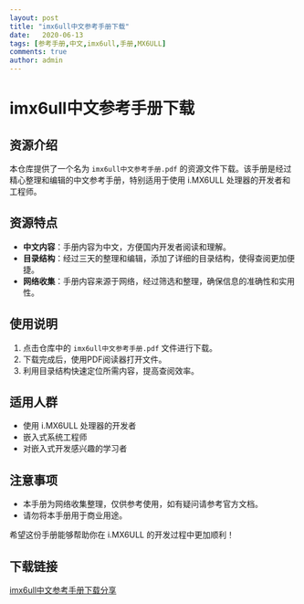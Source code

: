 ```yaml
---
layout: post
title: "imx6ull中文参考手册下载"
date:   2020-06-13
tags: [参考手册,中文,imx6ull,手册,MX6ULL]
comments: true
author: admin
---
```

# imx6ull中文参考手册下载

## 资源介绍

本仓库提供了一个名为 `imx6ull中文参考手册.pdf` 的资源文件下载。该手册是经过精心整理和编辑的中文参考手册，特别适用于使用 i.MX6ULL 处理器的开发者和工程师。

## 资源特点

- **中文内容**：手册内容为中文，方便国内开发者阅读和理解。
- **目录结构**：经过三天的整理和编辑，添加了详细的目录结构，使得查阅更加便捷。
- **网络收集**：手册内容来源于网络，经过筛选和整理，确保信息的准确性和实用性。

## 使用说明

1. 点击仓库中的 `imx6ull中文参考手册.pdf` 文件进行下载。
2. 下载完成后，使用PDF阅读器打开文件。
3. 利用目录结构快速定位所需内容，提高查阅效率。

## 适用人群

- 使用 i.MX6ULL 处理器的开发者
- 嵌入式系统工程师
- 对嵌入式开发感兴趣的学习者

## 注意事项

- 本手册为网络收集整理，仅供参考使用，如有疑问请参考官方文档。
- 请勿将本手册用于商业用途。

希望这份手册能够帮助你在 i.MX6ULL 的开发过程中更加顺利！

## 下载链接

[imx6ull中文参考手册下载分享](https://pan.quark.cn/s/100afb513805)